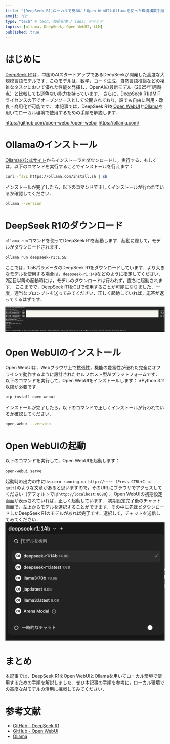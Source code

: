 ```yaml
---
title: "[DeepSeek R1]ローカルで簡単に！Open WebUIとOllamaを使った環境構築手順"
emoji: "🧠"
type: "tech" # tech: 技術記事 / idea: アイデア
topics: [ollama, DeepSeek, Open WebUI, LLM]
published: true
---
```


# はじめに
[DeepSeek R1](https://github.com/deepseek-ai/DeepSeek-R1)は，中国のAIスタートアップであるDeepSeekが開発した高度な大規模言語モデルです．このモデルは，数学，コード生成，自然言語推論などの複雑なタスクにおいて優れた性能を発揮し，OpenAIの最新モデル（2025年1月時点）と比較しても遜色ない能力を持っています．
さらに，DeepSeek R1はMITライセンスの下でオープンソースとして公開されており，誰でも自由に利用・改良・商用化が可能です．
本記事では，DeepSeek R1を[Open WebUI](https://github.com/open-webui/open-webui)と[Ollama](https://ollama.com/)を用いてローカル環境で使用するための手順を解説します．

https://github.com/open-webui/open-webui
https://ollama.com/

# Ollamaのインストール
[Ollamaの公式サイト](https://ollama.com/)からインストーラをダウンロードし，実行する．もしくは，以下のコマンドを実行することでインストールを行えます：
```bash
curl -fsSL https://ollama.com/install.sh | sh
```
インストールが完了したら，以下のコマンドで正しくインストールが行われているか確認してください．
```bash
ollama --version
```

# DeepSeek R1のダウンロード
` ollama run `コマンドを使ってDeepSeek R1を起動します．起動に際して，モデルがダウンロードされます．
```bash
ollama run deepseek-r1:1.5B
```
ここでは，1.5BパラメータのDeepSeek R1をダウンロードしています．より大きなモデルを使用する場合は，` deepseek-r1:14B `などのように指定してください．
2回目以降の起動時には，モデルのダウンロードは行われず，直ちに起動されます．
ここまでで，DeepSeek R1をCLIで使用することが可能になりました．一度，適当なプロンプトを送ってみてください．正しく起動していれば，応答が返ってくるはずです．

![DeepSeek R1 CLI起動イメージ](/images/20250130-deepseek-r1-ollama/cli.png)

# Open WebUIのインストール
Open WebUIは，Webブラウザ上で拡張性，機能の豊富性が優れた完全にオフラインで動作するように設計されたセルフホスト型AIプラットフォームです．
以下のコマンドを実行して，Open WebUIをインストールします：
※Python 3.11以降が必要です．
```bash
pip install open-webui
```
インストールが完了したら，以下のコマンドで正しくインストールが行われているか確認してください．
```bash
open-webui --version
```

# Open WebUIの起動
以下のコマンドを実行して，Open WebUIを起動します：
```bash
open-webui serve
```
起動時の出力の中に` Uvicorn running on http://~~~~ (Press CTRL+C to quit) `のような文章があると思いますので，そのURLにブラウザでアクセスしてください（デフォルトでは` http://localhost:8080 `）．
Open WebUIの初期設定画面が表示されていれば，正しく起動しています．
初期設定完了後のチャット画面で，左上からモデルを選択することができます．その中に先ほどダウンロードしたDeepSeek R1のモデルがあれば完了です．選択して，チャットを送信してみてください．
![Open WebUI モデル選択画面](/images/20250130-deepseek-r1-ollama/select.png)

# まとめ
本記事では，DeepSeek R1をOpen WebUIとOllamaを用いてローカル環境で使用するための手順を解説しました．ぜひ本記事の手順を参考に，ローカル環境での高度なAIモデルの活用に挑戦してみてください．

# 参考文献
- [GitHub - DeepSeek R1](https://github.com/deepseek-ai/DeepSeek-R1)
- [GitHub - Open WebUI](https://github.com/open-webui/open-webui)
- [Ollama](https://ollama.com/)
